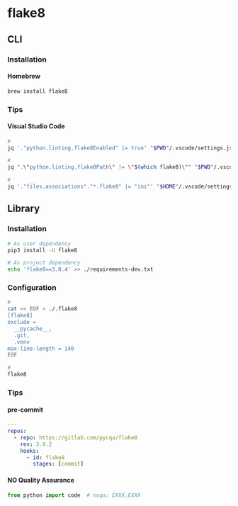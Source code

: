 # flake8

## CLI

### Installation

#### Homebrew

```sh
brew install flake8
```

### Tips

#### Visual Studio Code

```sh
#
jq '."python.linting.flake8Enabled" |= true' "$PWD"/.vscode/settings.json | sponge "$PWD"/.vscode/settings.json

#
jq ".\"python.linting.flake8Path\" |= \"$(which flake8)\"" "$PWD"/.vscode/settings.json | sponge "$PWD"/.vscode/settings.json

#
jq '."files.associations"."*.flake8" |= "ini"' "$HOME"/.vscode/settings.json | sponge "$HOME"/.vscode/settings.json
```

## Library

### Installation

```sh
# As user dependency
pip3 install -U flake8

# As project dependency
echo 'flake8==3.8.4' >> ./requirements-dev.txt
```

### Configuration

```sh
#
cat << EOF > ./.flake8
[flake8]
exclude =
  __pycache__,
  .git,
  .venv
max-line-length = 140
EOF

#
flake8
```

### Tips

#### pre-commit

```yml
---
repos:
  - repo: https://gitlab.com/pycqa/flake8
    rev: 3.9.2
    hooks:
      - id: flake8
        stages: [commit]
```

#### NO Quality Assurance

```py
from python import code  # noqa: EXXX,EXXX
```
